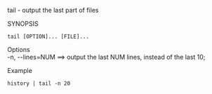 tail - output the last part of files



SYNOPSIS
```
tail [OPTION]... [FILE]...
```

Options<br>
-n, --lines=NUM ==>  output the last NUM lines, instead of the last 10;

Example<br>
```
history | tail -n 20
```

